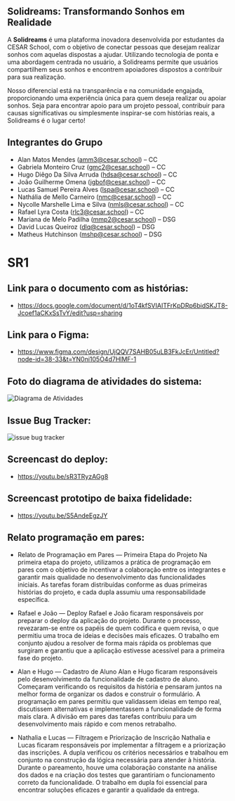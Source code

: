 ## Solidreams: Transformando Sonhos em Realidade

A **Solidreams** é uma plataforma inovadora desenvolvida por estudantes da CESAR School, com o objetivo de conectar pessoas que desejam realizar sonhos com aquelas dispostas a ajudar. Utilizando tecnologia de ponta e uma abordagem centrada no usuário, a Solidreams permite que usuários compartilhem seus sonhos e encontrem apoiadores dispostos a contribuir para sua realização.

Nosso diferencial está na transparência e na comunidade engajada, proporcionando uma experiência única para quem deseja realizar ou apoiar sonhos. Seja para encontrar apoio para um projeto pessoal, contribuir para causas significativas ou simplesmente inspirar-se com histórias reais, a Solidreams é o lugar certo!

## Integrantes do Grupo

- Alan Matos Mendes (amm3@cesar.school) – CC
- Gabriela Monteiro Cruz (gmc2@cesar.school) – CC
- Hugo Diêgo Da Silva Arruda (hdsa@cesar.school) – CC
- João Guilherme Omena (jgbof@cesar.school) – CC
- Lucas Samuel Pereira Alves (lspa@cesar.school) – CC
- Nathália de Mello Carneiro (nmc@cesar.school) – CC
- Nycolle Marshelle Lima e Silva (nmls@cesar.school) – CC
- Rafael Lyra Costa (rlc3@cesar.school) – CC
- Mariana de Melo Padilha (mmp2@cesar.school) – DSG
- David Lucas Queiroz (dlq@cesar.school) – DSG
- Matheus Hutchinson (mshp@cesar.school) – DSG

# SR1

## Link para o documento com as histórias:

- https://docs.google.com/document/d/1oT4kfSVIAITFrKpDRp6bidSKJT8-Jcoef1aCKxSsTvY/edit?usp=sharing

## Link para o Figma:

- https://www.figma.com/design/UjQQV7SAHB05uLB3FkJcEr/Untitled?node-id=38-33&t=YN0ni105O4d7HlMF-1

## Foto do diagrama de atividades do sistema:

![Diagrama de Atividades](https://drive.google.com/uc?export=view&id=1bP98SuXfr3wz2oCk8tz_TgZGUgtX_NHd)

## Issue Bug Tracker: 

![issue bug tracker](https://github.com/user-attachments/assets/72d13a89-f2c4-4d42-b5e2-a04faac3fd6f)

## Screencast do deploy:
- https://youtu.be/sR3TRyzAGg8

## Screencast prototipo de baixa fidelidade:
- https://youtu.be/S5AndeEgzJY

## Relato programação em pares:

- Relato de Programação em Pares — Primeira Etapa do Projeto
Na primeira etapa do projeto, utilizamos a prática de programação em pares com o objetivo de incentivar a colaboração entre os integrantes e garantir mais qualidade no desenvolvimento das funcionalidades iniciais. As tarefas foram distribuídas conforme as duas primeiras histórias do projeto, e cada dupla assumiu uma responsabilidade específica.

- Rafael e João — Deploy
Rafael e João ficaram responsáveis por preparar o deploy da aplicação do projeto. Durante o processo, revezaram-se entre os papéis de quem codifica e quem revisa, o que permitiu uma troca de ideias e decisões mais eficazes. O trabalho em conjunto ajudou a resolver de forma mais rápida os problemas que surgiram e garantiu que a aplicação estivesse acessível para a primeira fase do projeto.

- Alan e Hugo — Cadastro de Aluno
Alan e Hugo ficaram responsáveis pelo  desenvolvimento da funcionalidade de cadastro de aluno. Começaram verificando os requisitos da história e  pensaram juntos na melhor forma de organizar os dados e construir o formulário. A programação em pares permitiu que validassem ideias em tempo real, discutissem alternativas e implementassem a funcionalidade de forma mais clara. A divisão em pares das tarefas contribuiu para um desenvolvimento mais rápido e com menos retrabalho.

- Nathalia e Lucas — Filtragem e Priorização de Inscrição
Nathalia e Lucas ficaram responsáveis por implementar a filtragem e a priorização das inscrições. A dupla verificou os critérios necessários e trabalhou em conjunto na construção da lógica necessária para atender à história. Durante o pareamento, houve uma colaboração constante na análise dos dados e na criação dos testes que garantiriam o funcionamento correto da funcionalidade. O trabalho em dupla foi essencial para encontrar soluções eficazes e garantir a qualidade da entrega.

